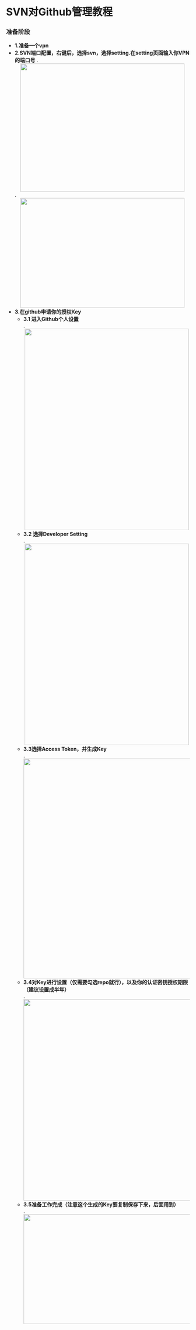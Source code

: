 # SVN对Github管理教程  
### 准备阶段  
* **1.准备一个vpn**
* **2.SVN端口配置，右键后，选择svn，选择setting.在setting页面输入你VPN的端口号**
     .<div align=center><img src="https://github.com/whx-prog/The-Seed-Link-Future/blob/main/Image/SVN%E8%AE%BE%E7%BD%AE%E4%BD%8D%E7%BD%AE.png" width="450" height="350" /></div>.<div align=center><img src="https://github.com/whx-prog/The-Seed-Link-Future/blob/main/Image/SVN%E7%AB%AF%E5%8F%A3%E8%AE%BE%E7%BD%AE.png" width="450" height="300" /></div>      
* **3.在github申请你的授权Key**  
     * **3.1 进入Github个人设置**  
   .<div align=center><img src="https://github.com/whx-prog/The-Seed-Link-Future/blob/main/Image/Github%E8%AE%BE%E7%BD%AE%E4%BD%8D%E7%BD%AE.png" width="450" height="550" /></div>  
     * **3.2 选择Developer Setting**  
   .<div align=center><img src="https://github.com/whx-prog/The-Seed-Link-Future/blob/main/Image/%E5%BC%80%E5%8F%91%E8%80%85%E8%AE%BE%E7%BD%AE.png" width="450" height="550" /></div>  
     * **3.3选择Access Token，并生成Key**  
     .<div align=center><img src="https://github.com/whx-prog/The-Seed-Link-Future/blob/main/Image/Token%E7%94%9F%E6%88%90.png" width="550" height="600" /></div>  
     * **3.4对Key进行设置（仅需要勾选repo就行），以及你的认证密钥授权期限（建议设置成半年）**  
     .<div align=center><img src="https://github.com/whx-prog/The-Seed-Link-Future/blob/main/Image/Token%E5%B1%9E%E6%80%A7.png" width="550" height="550" /></div>  
     * **3.5准备工作完成（注意这个生成的Key要复制保存下来，后面用到）**  
      .<div align=center><img src="https://github.com/whx-prog/The-Seed-Link-Future/blob/main/Image/%E5%AF%86%E9%92%A5%E4%BF%9D%E5%AD%98.png" width="550" height="300" /></div>
    
